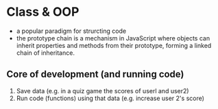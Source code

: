 # Class & OOP 
- a popular paradigm for strurcting code
- the prototype chain is a mechanism in JavaScript where objects can inherit properties and methods from their prototype, forming a linked chain of inheritance.
  
## Core of development (and running code)
1. Save data (e.g. in a quiz game the scores of userl and user2)
2. Run code (functions) using that data (e.g. increase user 2's score)

## 
   
